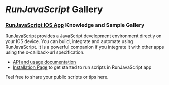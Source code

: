 # _RunJavaScript_ Gallery
### [RunJavaScript IOS App](https://itunes.apple.com/us/app/runjavascript/id1254402852) Knowledge and Sample Gallery

[RunJavaScript](http://runjavascript.beliso.uk/) provides a JavaScript development environment directly on your IOS device. You can build, integrate and automate using RunJavaScript. It is a powerful companion if you integrate it with other apps using the x-callback-url specification.

* [API and usage documentation](http://runjavascript.beliso.uk/)
* [Installation Page](how-to/installation/README.md) to get started to run scripts in RunJavaScript app

Feel free to share your public scripts or tips here.
